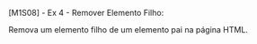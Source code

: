 [M1S08] - Ex 4 - Remover Elemento Filho:


Remova um elemento filho de um elemento pai na página HTML.

